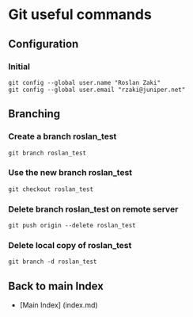 # Git useful commands


## Configuration

### Initial

  ```
  git config --global user.name "Roslan Zaki"
  git config --global user.email "rzaki@juniper.net" 

  ```


## Branching 

### Create a branch __roslan_test__

   ```
   git branch roslan_test

   ```

### Use the new branch __roslan_test__

   ```
   git checkout roslan_test

   ```

### Delete branch __roslan_test__ on remote server

  ```
  git push origin --delete roslan_test

  ```

### Delete local copy of __roslan_test__

  ```
  git branch -d roslan_test
  
  ```

## Back to main Index

* [Main Index] (index.md)
